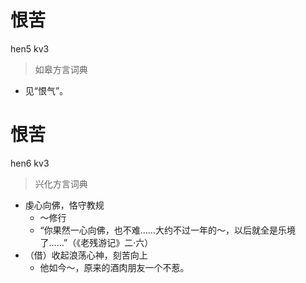 # 恨苦
hen5 kv3
> 如皋方言词典
- 见“恨气”。

# 恨苦
hen6 kv3
> 兴化方言词典
- 虔心向佛，恪守教规
  - ～修行
  - “你果然一心向佛，也不难……大约不过一年的～，以后就全是乐境了……”（《老残游记》二·六）
- （借）收起浪荡心神，刻苦向上
  - 他如今～，原来的酒肉朋友一个不惹。
